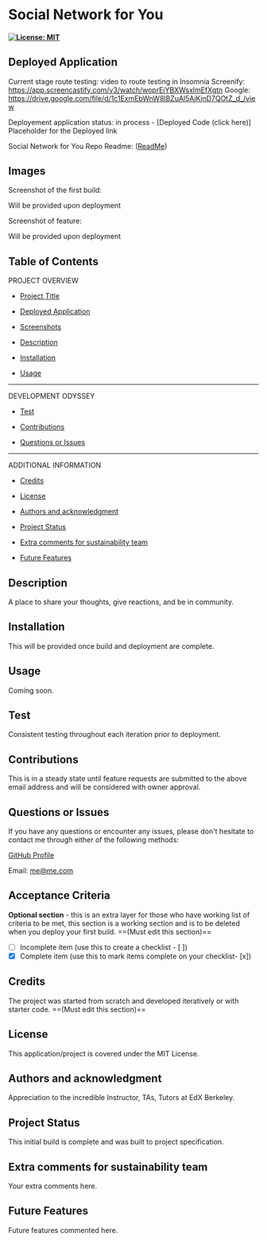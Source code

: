 # Social Network for You

#### [![License: MIT](https://img.shields.io/badge/License-MIT-yellow.svg)](https://opensource.org/licenses/MIT) 

## Deployed Application
Current stage route testing: video to route testing in Insomnia 
Screenify: https://app.screencastify.com/v3/watch/woprEiYBXWsxlmEfXgtn
Google: https://drive.google.com/file/d/1c1ExmEbWnW8lBZuAl5AjKjnD7QOtZ_d_/view

Deployement application status: in process - [Deployed Code (click here)] Placeholder for the Deployed link

Social Network for You Repo Readme: ([ReadMe](https://github.com/kimberlyrobinson11122/social-network-for-you/blob/main/README.md))

## Images

Screenshot of the first build:

Will be provided upon deployment

Screenshot of feature:

Will be provided upon deployment

## Table of Contents

PROJECT OVERVIEW

- [Project Title](#project-title-top)

- [Deployed Application](#deployed-application)

- [Screenshots](#images)

- [Description](#description)

- [Installation](#installation)

- [Usage](#usage)

---------------------

DEVELOPMENT ODYSSEY

- [Test](#credits)

- [Contributions](#contributions)

- [Questions or Issues](#questions-issues)

---------------------

ADDITIONAL INFORMATION

- [Credits](#credits)

- [License](#license)

- [Authors and acknowledgment](#authors-and-acknowledgment)

- [Project Status](#project-status)

- [Extra comments for sustainability team](#extra-comments-for-sustainability-team)

- [Future Features](#future-features)

## Description
A place to share your thoughts, give reactions, and be in community.

## Installation
This will be provided once build and deployment are complete.

## Usage
Coming soon.

## Test
Consistent testing throughout each iteration prior to deployment. 

## Contributions
This is in a steady state until feature requests are submitted to the above email address and will be considered with owner approval.

## Questions or Issues
If you have any questions or encounter any issues, please don't hesitate to contact me through either of the following methods:

[GitHub Profile](https://github.com/kimberlyrobinson11122)

Email: me@me.com

## Acceptance Criteria
**Optional section** - this is an extra layer for those who have working list of criteria to be met, this section is a working section and is to be deleted when you deploy your first build. ==(Must edit this section)==

- [ ] Incomplete item  (use this to create a checklist - [ ])
- [x] Complete item (use this to mark items complete on your checklist- [x])

## Credits
The project was started from scratch and developed iteratively or with starter code. ==(Must edit this section)==

## License
This application/project is covered under the MIT License.

## Authors and acknowledgment
Appreciation to the incredible Instructor, TAs, Tutors at EdX Berkeley.

## Project Status
This initial build is complete and was built to project specification.

## Extra comments for sustainability team
Your extra comments here.

## Future Features
Future features commented here.
